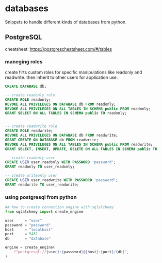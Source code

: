 # databases
Snippets to handle different kinds of databases from python.

## PostgreSQL
cheatsheet: https://postgrescheatsheet.com/#/tables
### maneging roles
create firts custom roles for specific manipulations like readonly and readwrite. then inherit to other users for application use.

```sql
CREATE DATABASE db;

-- create readonly role
CREATE ROLE readonly;
REVOKE ALL PRIVILEGES ON DATABASE db FROM readonly;
REVOKE ALL PRIVILEGES ON ALL TABLES IN SCHEMA public FROM readonly;
GRANT SELECT ON ALL TABLES IN SCHEMA public TO readonly;


-- create readwrite role
CREATE ROLE readwrite;
REVOKE ALL PRIVILEGES ON DATABASE db FROM readwrite;
GRANT CREATE ON DATABASE db FROM readwrite;
REVOKE ALL PRIVILEGES ON ALL TABLES IN SCHEMA public FROM readwrite;
GRANT SELECT, INSERT, UPDATE, DELETE ON ALL TABLES IN SCHEMA public TO readwrite;

-- create readonly user
CREATE USER user_readonly WITH PASSWORD 'password';
GRANT readonly TO user_readonly;

-- create writeonly user
CREATE USER user_readwrite WITH PASSWORD 'password';
GRANT readwrite TO user_readwrite;
```

### using postgresql from python
```python
## how to create connection engine with sqlalchemy
from sqlalchemy import create_engine

user     = "user"
password = "password"
host     = "localhost"
port     = 5432
db       = "database"

engine = create_engine(
    f"postgresql://{user}:{password}@{host}:{port}/{db}",
)
```